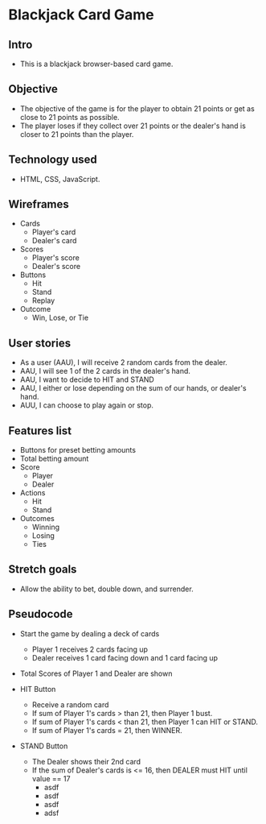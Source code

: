 # Blackjack Card Game

## Intro
* This is a blackjack browser-based card game. 

## Objective
* The objective of the game is for the player to obtain 21 points or get as close to 21 points as possible. 
* The player loses if they collect over 21 points or the dealer's hand is closer to 21 points than the player.

## Technology used
* HTML, CSS, JavaScript.

## Wireframes
* Cards
	* Player's card
	* Dealer's card
* Scores
	* Player's score
	* Dealer's score
* Buttons
	* Hit
	* Stand
	* Replay
* Outcome
	* Win, Lose, or Tie

## User stories
* As a user (AAU), I will receive 2 random cards from the dealer.
* AAU, I will see 1 of the 2 cards in the dealer's hand.
* AAU, I want to decide to HIT and STAND
* AAU, I either or lose depending on the sum of our hands, or dealer's hand.
* AUU, I can choose to play again or stop.

## Features list
* Buttons for preset betting amounts
* Total betting amount
* Score
	* Player
	* Dealer
* Actions
	* Hit
	* Stand
* Outcomes
	* Winning
	* Losing
	* Ties

## Stretch goals 
* Allow the ability to bet, double down, and surrender.

## Pseudocode
* Start the game by dealing a deck of cards
	* Player 1 receives 2 cards facing up
	* Dealer receives 1 card facing down and 1 card facing up

* Total Scores of Player 1 and Dealer are shown

* HIT Button
	* Receive a random card
	* If sum of Player 1's cards > than 21, then Player 1 bust.
	* If sum of Player 1's cards < than 21, then Player 1 can HIT or STAND.
	* If sum of Player 1's cards = 21, then WINNER.
* STAND Button
	* The Dealer shows their 2nd card
	* If the sum of Dealer's cards is <= 16, then DEALER must HIT until value == 17
		* asdf
		* asdf
		* asdf
		* adsf